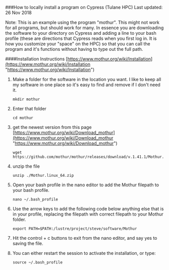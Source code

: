 ###How to locally install a program on Cypress (Tulane HPC)
Last updated: 26 Nov 2018

Note: This is an example using the program "mothur".  This might not work for all programs, but should work for many.  In essence you are downloading the software to your directory on Cypress and adding a line to your bash profile (these are directions that Cypress reads when you first log in.  It is how you customize your "space" on the HPC) so that you can call the program and it's functions without having to type out the full path.

####Installation Instructions [https://www.mothur.org/wiki/Installation](https://www.mothur.org/wiki/Installation "https://www.mothur.org/wiki/Installation")
1. Make a folder for the software in the location you want.  I like to keep all my software in one place so it's easy to find and remove if I don't need it.

	```
	mkdir mothur
	```
2. Enter that folder
	
	```
	cd mothur
	```
3. get the newest version from this page [https://www.mothur.org/wiki/Download_mothur](https://www.mothur.org/wiki/Download_mothur "https://www.mothur.org/wiki/Download_mothur")

	```
	wget https://github.com/mothur/mothur/releases/download/v.1.41.1/Mothur.linux_64.zip
	```

4. unzip the file

	```
	unzip ./Mothur.linux_64.zip
	```
5. Open your bash profile in the nano editor to add the Mothur filepath to your bash profile.

	```
	nano ~/.bash_profile
	```
6. Use the arrow keys to add the following code below anything else that is in your profile, replacing the filepath with correct filepath to your Mothur folder.

	```
	export PATH=$PATH:/lustre/project/steve/software/Mothur
	```
7. Hit the control + c buttons to exit from the nano editor, and say yes to saving the file.

8.  You can either restart the session to activate the installation, or type:

	```
	source ~/.bash_profile
	```    
